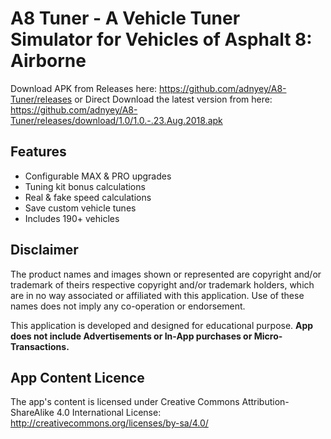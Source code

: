 # A8 Tuner - A Vehicle Tuner Simulator for Vehicles of Asphalt 8: Airborne

Download APK from Releases here: https://github.com/adnyey/A8-Tuner/releases
or Direct Download the latest version from here: https://github.com/adnyey/A8-Tuner/releases/download/1.0/1.0.-.23.Aug.2018.apk

## Features

* Configurable MAX & PRO upgrades
* Tuning kit bonus calculations
* Real & fake speed calculations
* Save custom vehicle tunes
* Includes 190+ vehicles

## Disclaimer

The product names and images shown or represented are copyright and/or trademark of theirs respective copyright and/or trademark holders, which are in no way associated or affiliated with this application. Use of these names does not imply any co-operation or endorsement.

This application is developed and designed for educational purpose. **App does not include Advertisements or In-App purchases or Micro-Transactions.**

## App Content Licence

The app's content is licensed under Creative Commons Attribution-ShareAlike 4.0 International License: http://creativecommons.org/licenses/by-sa/4.0/
